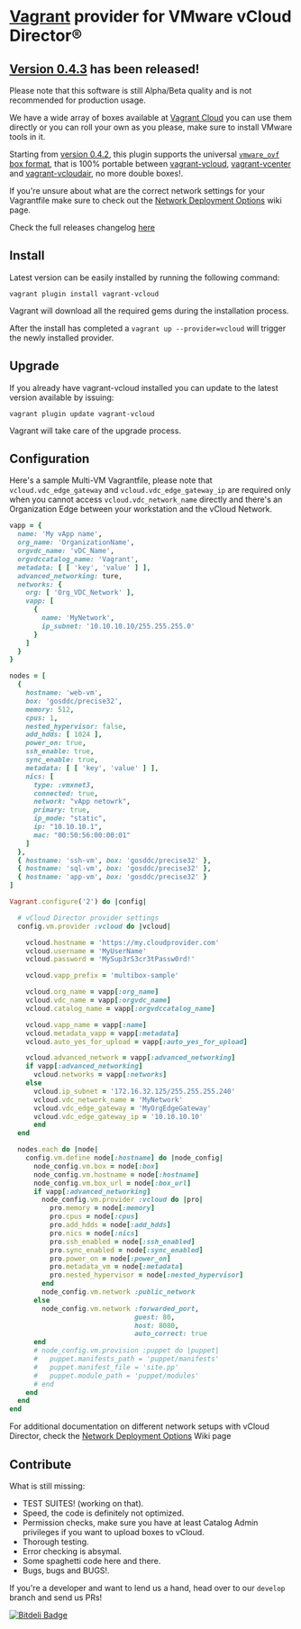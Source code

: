 [Vagrant](http://www.vagrantup.com) provider for VMware vCloud Director®
=============

[Version 0.4.3](../../releases/tag/v0.4.3) has been released!
-------------

Please note that this software is still Alpha/Beta quality and is not recommended for production usage.

We have a wide array of boxes available at [Vagrant Cloud](https://vagrantcloud.com/gosddc) you can use them directly or you can roll your own as you please, make sure to install VMware tools in it.

Starting from [version 0.4.2](../../releases/tag/v0.4.2), this plugin supports the universal [```vmware_ovf``` box format](https://github.com/gosddc/packer-post-processor-vagrant-vmware-ovf/wiki/vmware_ovf-Box-Format), that is 100% portable between [vagrant-vcloud](https://github.com/frapposelli/vagrant-vcloud), [vagrant-vcenter](https://github.com/gosddc/vagrant-vcenter) and [vagrant-vcloudair](https://github.com/gosddc/vagrant-vcloudair), no more double boxes!.

If you're unsure about what are the correct network settings for your Vagrantfile make sure to check out the [Network Deployment Options](https://github.com/frapposelli/vagrant-vcloud/wiki/Network-Deployment-Options) wiki page.

Check the full releases changelog [here](../../releases)

Install
-------------

Latest version can be easily installed by running the following command:

```vagrant plugin install vagrant-vcloud```

Vagrant will download all the required gems during the installation process.

After the install has completed a ```vagrant up --provider=vcloud``` will trigger the newly installed provider.

Upgrade
-------------

If you already have vagrant-vcloud installed you can update to the latest version available by issuing:

```vagrant plugin update vagrant-vcloud```

Vagrant will take care of the upgrade process.

Configuration
-------------

Here's a sample Multi-VM Vagrantfile, please note that ```vcloud.vdc_edge_gateway``` and ```vcloud.vdc_edge_gateway_ip``` are required only when you cannot access ```vcloud.vdc_network_name``` directly and there's an Organization Edge between your workstation and the vCloud Network.

```ruby
vapp = {
  name: 'My vApp name',
  org_name: 'OrganizationName',
  orgvdc_name: 'vDC_Name',
  orgvdccatalog_name: 'Vagrant',
  metadata: [ [ 'key', 'value' ] ],
  advanced_networking: ture,
  networks: {
    org: [ 'Org_VDC_Network' ],
    vapp: [
      {
        name: 'MyNetwork',
        ip_subnet: '10.10.10.10/255.255.255.0'
      }
    ]
  }
}

nodes = [
  {
    hostname: 'web-vm',
    box: 'gosddc/precise32',
    memory: 512,
    cpus: 1,
    nested_hypervisor: false,
    add_hdds: [ 1024 ],
    power_on: true,
    ssh_enable: true,
    sync_enable: true,
    metadata: [ [ 'key', 'value' ] ],
    nics: [
      type: :vmxnet3,
      connected: true,
      network: "vApp netowrk",
      primary: true,
      ip_mode: "static",
      ip: "10.10.10.1",
      mac: "00:50:56:00:00:01"
    ]
  },
  { hostname: 'ssh-vm', box: 'gosddc/precise32' },
  { hostname: 'sql-vm', box: 'gosddc/precise32' },
  { hostname: 'app-vm', box: 'gosddc/precise32' }
]

Vagrant.configure('2') do |config|

  # vCloud Director provider settings
  config.vm.provider :vcloud do |vcloud|

    vcloud.hostname = 'https://my.cloudprovider.com'
    vcloud.username = 'MyUserName'
    vcloud.password = 'MySup3rS3cr3tPassw0rd!'

    vcloud.vapp_prefix = 'multibox-sample'

    vcloud.org_name = vapp[:org_name]
    vcloud.vdc_name = vapp[:orgvdc_name]
    vcloud.catalog_name = vapp[:orgvdccatalog_name]

    vcloud.vapp_name = vapp[:name]
    vcloud.metadata_vapp = vapp[:metadata]
    vcloud.auto_yes_for_upload = vapp[:auto_yes_for_upload]

    vcloud.advanced_network = vapp[:advanced_networking]
    if vapp[:advanced_networking]
      vcloud.networks = vapp[:networks]
    else
      vcloud.ip_subnet = '172.16.32.125/255.255.255.240'
      vcloud.vdc_network_name = 'MyNetwork'
      vcloud.vdc_edge_gateway = 'MyOrgEdgeGateway'
      vcloud.vdc_edge_gateway_ip = '10.10.10.10'
      end
  end

  nodes.each do |node|
    config.vm.define node[:hostname] do |node_config|
      node_config.vm.box = node[:box]
      node_config.vm.hostname = node[:hostname]
      node_config.vm.box_url = node[:box_url]
      if vapp[:advanced_networking]
        node_config.vm.provider :vcloud do |pro|
          pro.memory = node[:memory]
          pro.cpus = node[:cpus]
          pro.add_hdds = node[:add_hdds]
          pro.nics = node[:nics]
          pro.ssh_enabled = node[:ssh_enabled]
          pro.sync_enabled = node[:sync_enabled]
          pro.power_on = node[:power_on]
          pro.metadata_vm = node[:metadata]
          pro.nested_hypervisor = node[:nested_hypervisor]
        end
        node_config.vm.network :public_network
      else
        node_config.vm.network :forwarded_port,
                               guest: 80,
                               host: 8080,
                               auto_correct: true
      end
      # node_config.vm.provision :puppet do |puppet|
      #   puppet.manifests_path = 'puppet/manifests'
      #   puppet.manifest_file = 'site.pp'
      #   puppet.module_path = 'puppet/modules'
      # end
    end
  end
end
```

For additional documentation on different network setups with vCloud Director, check the [Network Deployment Options](../../wiki/Network-Deployment-Options) Wiki page

Contribute
-------------

What is still missing:

- TEST SUITES! (working on that).
- Speed, the code is definitely not optimized.
- Permission checks, make sure you have at least Catalog Admin privileges if you want to upload boxes to vCloud.
- Thorough testing.
- Error checking is absymal.
- Some spaghetti code here and there.
- Bugs, bugs and BUGS!.

If you're a developer and want to lend us a hand, head over to our ```develop``` branch and send us PRs!


[![Bitdeli Badge](https://d2weczhvl823v0.cloudfront.net/frapposelli/vagrant-vcloud/trend.png)](https://bitdeli.com/free "Bitdeli Badge")
